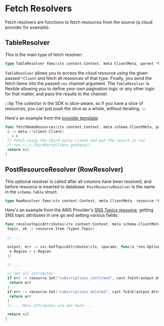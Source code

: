 # Fetch Resolvers

Fetch resolvers are functions to fetch resources from the source (a cloud provider for example).

## TableResolver

This is the main type of fetch resolver:

```go
type TableResolver func(ctx context.Context, meta ClientMeta, parent *Resource, res chan interface{}) error
```

`TableResolver` allows you to access the cloud resource using the given passed `*Client` and fetch all resources of that type. Finally, you send the fetch items into the passed `res` channel argument.
The `TableResolver` is flexible allowing you to define your own pagination logic or any other logic for that matter, and pass the results to the channel.

:::tip
The collector in the SDK is slice-aware, so if you have a slice of resources, you can just push the slice as a whole, without iterating.
:::

Here's an example from the [provider template](https://github.com/cloudquery/cq-provider-template/blob/main/resources/demo_resource.go):

```go
func fetchDemoResources(ctx context.Context, meta schema.ClientMeta, parent *schema.Resource, res chan interface{}) error {
 c := meta.(*client.Client)
 _ = c
 // Fetch using the third party client and put the result in res
 // res <- c.ThirdPartyClient.getData()
 return nil
}
```

## PostResourceResolver (RowResolver)

This optional resolver is called after all columns have been resolved, and before resource is inserted to database. `PostResourceResolver` is the name in the `schema.Table` struct.

```go
type RowResolver func(ctx context.Context, meta ClientMeta, resource *Resource) error
```

Here's an example from the AWS Provider's [SNS Topics resource](https://github.com/cloudquery/cq-provider-aws/blob/006d963/resources/sns_topics.go), getting SNS topic attributes in one go and setting various fields:

```go
func resolveTopicAttributes(ctx context.Context, meta schema.ClientMeta, resource *schema.Resource) error {
 topic, ok := resource.Item.(types.Topic)
 
 // ...

 output, err := svc.GetTopicAttributes(ctx, &params, func(o *sns.Options) {
  o.Region = c.Region
 })

 // ...

 // Set all attributes
 if err := resource.Set("subscriptions_confirmed", cast.ToInt(output.Attributes["SubscriptionsConfirmed"])); err != nil {
  return err
 }
 if err := resource.Set("subscriptions_deleted", cast.ToInt(output.Attributes["SubscriptionsDeleted"])); err != nil {
  return err
 }
 // ... More attributes are set here ...

 return nil
}
```
